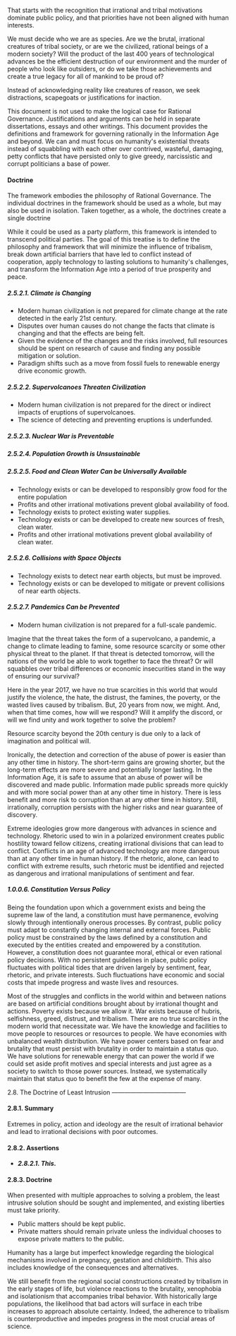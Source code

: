 That starts with the recognition that irrational and tribal motivations dominate public policy, and that priorities have not been aligned with human interests.

We must decide who we are as species.  Are we the brutal, irrational creatures of tribal society, or are we the civilized, rational beings of a modern society?  Will the product of the last 400 years of technological advances be the efficient destruction of our environment and the murder of people who look like outsiders, or do we take those achievements and create a true legacy for all of mankind to be proud of?



Instead of acknowledging reality like creatures of reason, we seek distractions, scapegoats or justifications for inaction.  



This document is not used to make the logical case for Rational Governance.  Justifications and arguments can be held in separate dissertations, essays and other writings.  This document provides the definitions and framework for governing rationally in the Information Age and beyond.  We can and must focus on humanity's existential threats instead of squabbling with each other over contrived, wasteful, damaging, petty conflicts that have persisted only to give greedy, narcissistic and corrupt politicians a base of power.

#### Doctrine

The framework embodies the philosophy of Rational Governance.  The individual doctrines in the framework should be used as a whole, but may also be used in isolation.  Taken together, as a whole, the doctrines create a single doctrine 

While it could be used as a party platform, this framework is intended to transcend political parties.  The goal of this treatise is to define the philosophy and framework that will minimize the influence of tribalism, break down artificial barriers that have led to conflict instead of cooperation, apply technology to lasting solutions to humanity's challenges, and transform the Information Age into a period of true prosperity and peace. 




##### 2.5.2.1. Climate is Changing
-  Modern human civilization is not prepared for climate change at the rate detected in the early 21st century.
-  Disputes over human causes do not change the facts that climate is changing and that the effects are being felt.
-  Given the evidence of the changes and the risks involved, full resources should be spent on research of cause and finding any possible mitigation or solution.
-  Paradigm shifts such as a move from fossil fuels to renewable energy drive economic growth.

##### 2.5.2.2. Supervolcanoes Threaten Civilization
-  Modern human civilization is not prepared for the direct or indirect impacts of eruptions of supervolcanoes.
-  The science of detecting and preventing eruptions is underfunded.

##### 2.5.2.3. Nuclear War is Preventable
##### 2.5.2.4. Population Growth is Unsustainable


##### 2.5.2.5. Food and Clean Water Can be Universally Available
-  Technology exists or can be developed to responsibly grow food for the entire population
-  Profits and other irrational motivations prevent global availability of food.
-  Technology exists to protect existing water supplies.
-  Technology exists or can be developed to create new sources of fresh, clean water.
-  Profits and other irrational motivations prevent global availability of clean water.

##### 2.5.2.6. Collisions with Space Objects 
-  Technology exists to detect near earth objects, but must be improved.
-  Technology exists or can be developed to mitigate or prevent collisions of near earth objects.

##### 2.5.2.7. Pandemics Can be Prevented
-  Modern human civilization is not prepared for a full-scale pandemic.


Imagine that the threat takes the form of a supervolcano, a pandemic, a change to climate leading to famine, some resource scarcity or some other physical threat to the planet.  If that threat is detected tomorrow, will the nations of the world be able to work together to face the threat?  Or will squabbles over tribal differences or economic insecurities stand in the way of ensuring our survival?

Here in the year 2017, we have no true scarcities in this world that would justify the violence, the hate, the distrust, the famines, the poverty, or the wasted lives caused by tribalism.  But, 20 years from now, we might.  And, when that time comes, how will we respond?  Will it amplify the discord, or will we find unity and work together to solve the problem?


Resource scarcity beyond the 20th century is due only to a lack of imagination and political will.



Ironically, the detection and correction of the abuse of power is easier than any other time in history.  The short-term gains are growing shorter, but the long-term effects are more severe and potentially longer lasting.  In the Information Age, it is safe to assume that an abuse of power will be discovered and made public.  Information made public spreads more quickly and with more social power than at any other time in history.  There is less benefit and more risk to corruption than at any other time in history.  Still, irrationally, corruption persists with the higher risks and near guarantee of discovery.

Extreme ideologies grow more dangerous with advances in science and technology.  Rhetoric used to win in a polarized environment creates public hostility toward fellow citizens, creating irrational divisions that can lead to conflict.  Conflicts in an age of advanced technology are more dangerous than at any other time in human history.  If the rhetoric, alone, can lead to conflict with extreme results, such rhetoric must be identified and rejected as dangerous and irrational manipulations of sentiment and fear.




##### 1.0.0.6. Constitution Versus Policy
Being the foundation upon which a government exists and being the supreme law of the land, a constitution must have permanence, evolving slowly through intentionally onerous processes.  By contrast, public policy must adapt to constantly changing internal and external forces.  Public policy must be constrained by the laws defined by a constitution and executed by the entities created and empowered by a constitution.  However, a constitution does not guarantee moral, ethical or even rational policy decisions.  With no persistent guidelines in place, public policy fluctuates with political tides that are driven largely by sentiment, fear, rhetoric, and private interests.  Such fluctuations have economic and social costs that impede progress and waste lives and resources.




Most of the struggles and conflicts in the world within and between nations are based on artificial conditions brought about by irrational thought and actions. Poverty exists because we allow it.  War exists because of hubris, selfishness, greed, distrust, and tribalism.  There are no true scarcities in the modern world that necessitate war.  We have the knowledge and facilities to move people to resources or resources to people.  We have economies with unbalanced wealth distribution.  We have power centers based on fear and brutality that must persist with brutality in order to maintain a status quo.  We have solutions for renewable energy that can power the world if we could set aside profit motives and special interests and just agree as a society to switch to those power sources.  Instead, we systematically maintain that status quo to benefit the few at the expense of many.


2.8. The Doctrine of Least Intrusion
————————————

#### 2.8.1. Summary
Extremes in policy, action and ideology are the result of irrational behavior and lead to irrational decisions with poor outcomes.  

#### 2.8.2. Assertions
-  *__2.8.2.1. This.__*

#### 2.8.3. Doctrine
When presented with multiple approaches to solving a problem, the least intrusive solution should be sought and implemented, and existing liberties must take priority.

-  Public matters should be kept public.
-  Private matters should remain private unless the individual chooses to expose private matters to the public.


Humanity has a large but imperfect knowledge regarding the biological mechanisms involved in pregnancy, gestation and childbirth.  This also includes knowledge of the consequences and alternatives.  

We still benefit from the regional social constructions created by tribalism in the early stages of life, but violence reactions to  the brutality, xenophobia and isolationism that accompanies tribal behavior.  With historically large populations, the likelihood that bad actors will surface in each tribe increases to approach absolute certainty.  Indeed, the adherence to tribalism is counterproductive and impedes progress in the most crucial areas of science.
